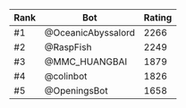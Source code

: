 Rank|Bot|Rating
---|---|---
#1|@OceanicAbyssalord|2266
#2|@RaspFish|2249
#3|@MMC_HUANGBAI|1879
#4|@colinbot|1826
#5|@OpeningsBot|1658

